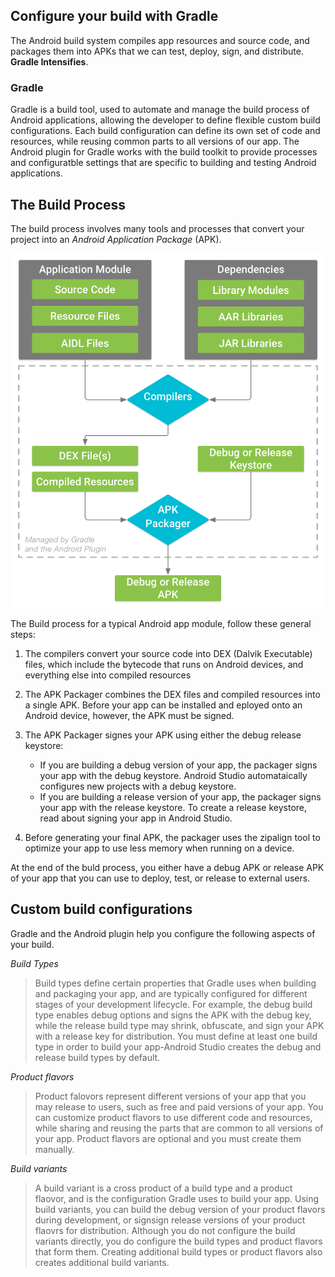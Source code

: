 ## Configure your build with Gradle

The Android build system compiles app resources and source code, and packages
them into APKs that we can test, deploy, sign, and distribute. **Gradle
Intensifies**. 


### Gradle

Gradle is a build tool, used to automate and manage the build process of Android
applications, allowing the developer to define flexible custom build
configurations. Each build configuration can define its own set of code and
resources, while reusing common parts to all versions of our app. The Android
plugin for Gradle works with the build toolkit to provide processes and
configuratble settings that are specific to building and testing Android
applications.

## The Build Process

The build process involves many tools and processes that convert your project
into an *Android Application Package* (APK).

![build_process](images/build-process.png)

The Build process for a typical Android app module, follow these general steps:

1. The compilers convert your source code into DEX (Dalvik Executable) files,
   which include the bytecode that runs on Android devices, and everything else
   into compiled resources
2. The APK Packager combines the DEX files and compiled resources into a single
   APK. Before your app can be installed and eployed onto an Android device,
   however, the APK must be signed.
3. The APK Packager signes your APK using either the debug release keystore:

    * If you are building a debug version of your app, the packager signs your app
  with the debug keystore. Android Studio automataically configures new projects
  with a debug keystore.
    * If you are building a release version of your app, the packager signs your app
  with the release keystore. To create a release keystore, read about signing
  your app in Android Studio.
4. Before generating your final APK, the packager uses the zipalign tool to
   optimize your app to use less memory when running on a device.

At the end of the buld process, you either have a debug APK or release APK of
your app that you can use to deploy, test, or release to external users.

## Custom build configurations

Gradle and the Android plugin help you configure the following aspects of your
build.

*Build Types*
> Build types define certain properties that Gradle uses when building and
> packaging your app, and are typically configured for different stages of your
> development lifecycle. For example, the debug build type enables debug options
> and signs the APK with the debug key, while the release build type may shrink,
> obfuscate, and sign your APK with a release key for distribution. You must
> define at least one build type in order to build your app-Android Studio
> creates the debug and release build types by default.

*Product flavors*
> Product falovors represent different versions of your app that you may release
> to users, such as free and paid versions of your app. You can customize
> product flavors to use different code and resources, while sharing and reusing
> the parts that are common to all versions of your app. Product flavors are
> optional and you must create them manually.

*Build variants*
> A build variant is a cross product of a build type and a product flaovor, and
> is the configuration Gradle uses to build your app. Using build variants, you
> can build the debug version of your product flavors during development, or
> signsign release versions of your product flaovrs for distribution. Although
> you do not configure the build variants directly, you do configure the build
> types and product flavors that form them. Creating additional build types or
> product flavors also creates additional build variants.
